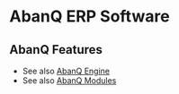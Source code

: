 # AbanQ ERP Software

## AbanQ Features

* See also [AbanQ Engine](https://github.com/falbujer/AbanQ)
* See also [AbanQ Modules](https://github.com/falbujer/AbanQ-Modules)
